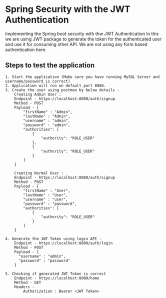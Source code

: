 # Spring Security with the JWT Authentication
Implementing the Spring boot security with thw JWT Authentication
In this we are using JWT package to generate the token for the authenticated user and use it for consuming other API.
We are not using any form based authentication here.

## Steps to test the application
    1. Start the application (Make sure you have running MySQL Server and username/password is correct)
    2. Application will run on default port 8080.
    3. Create the user using postman by below details -
        Creating Admin User :
        Endpoint - https://localhost:8080/auth/signup
        Method - POST
        Payload - {
            "firstName" : "Admin",
            "lastName" : "Admin",
            "username" : "admin",
            "password" : "admin",
            "authorities": [
                {
                    "authority": "ROLE_USER"
                },
                {
                    "authority": "ROLE_USER"
                }
            ]
        }

        Creating Normal User :
        Endpoint - https://localhost:8080/auth/signup
        Method - POST
        Payload - {
            "firstName" : "User",
            "lastName" : "User",
            "username" : "user",
            "password" : "password",
            "authorities": [
                {
                    "authority": "ROLE_USER"
                }
            ]
        }
        
    4. Generate the JWT Token using login API - 
        Endpoint - https://localhost:8080/auth/login
        Method - POST
        Payload - {
          "username" : "admin",
          "password" : "password"
        }

    5. Checking if generated JWT Token is correct
        Endpoint - https://localhost:8080/home
        Method - GET
        Headers - 
            Authorization : Bearer <JWT Token>
